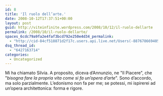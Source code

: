 ```yaml
---
id: 8
title: 'Il ruolo dell’arte.'
date: 2008-10-12T17:37:51+00:00
layout: post
guid: http://viteinfinite.wordpress.com/2008/10/12/il-ruolo-dellarte
permalink: /2008/10/il-ruolo-dellarte/
spaces_6cdc79a9fa2e4faf3bcd792e250e4d34_permalink:
  - "http://cid-84cf518871d2f17c.users.api.live.net/Users(-8876786694056906372)/Blogs('84CF518871D2F17C!102')/Entries('84CF518871D2F17C!286')?authkey=fENm43hoal0%24"
dsq_thread_id:
  - "6427163714"
categories:
  - Uncategorized
---
```


Mi ha chiamato Silvia. A proposito, diceva d’Annunzio, ne "Il Piacere", che "<i>bisogna fare la propria vita come si fa un’opera d’arte</i>". Sono d’accordo, ma solo parzialmente. L’edonismo non fa per me; se potessi, mi ispirerei ad un’opera architettonica: forma e rigore.
